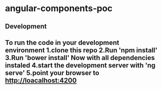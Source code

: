 # angular-components-poc
Development
-----------
To run the code in your development environment
1.clone this repo
2.Run 'npm install'
3.Run 'bower install'
Now with all dependencies instaled
4.start the development server with 'ng serve'
5.point your browser to [http://loacalhost:4200](http://loacalhost:4200)
-----------------------------------------------
